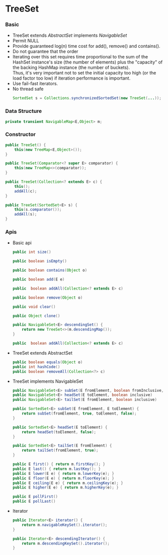 # TreeSet


### Basic

* TreeSet<E> extends *AbstractSet<E>* implements *NavigableSet<E>*
* Permit NULL
* Provide guaranteed log(n) time cost for add(), remove() and contains().
* Do not guarantee that the order
* Iterating over this set requires time proportional
to the sum of the HashSet instance's size (the number of elements) 
plus the "capacity" of the backing HashMap instance (the number of buckets).  
Thus, it's very important not to set the initial capacity too high 
(or the load factor too low) if iteration performance is important.
* Use fail-fast iterators.
* No thread safe
    ```java
    SortedSet s = Collections.synchronizedSortedSet(new TreeSet(...));
    ```


### Data Structure

```java
private transient NavigableMap<E,Object> m;
```


### Constructor

```java
public TreeSet() {
    this(new TreeMap<E,Object>());
}

public TreeSet(Comparator<? super E> comparator) {
    this(new TreeMap<>(comparator));
}

public TreeSet(Collection<? extends E> c) {
    this();
    addAll(c);
}

public TreeSet(SortedSet<E> s) {
    this(s.comparator());
    addAll(s);
}
```


### Apis

* Basic api

    ```java
    public int size()
    
    public boolean isEmpty()
    
    public boolean contains(Object o)
    
    public boolean add(E e)
    
    public  boolean addAll(Collection<? extends E> c)
    
    public boolean remove(Object o)
    
    public void clear()
    
    public Object clone()
    
    public NavigableSet<E> descendingSet() {
        return new TreeSet<>(m.descendingMap());
    }
    
    public  boolean addAll(Collection<? extends E> c)
    
    ```

* TreeSet<E> extends AbstractSet<E>

    ```java
    public boolean equals(Object o)
    public int hashCode()
    public boolean removeAll(Collection<?> c) 
    ```

* TreeSet<E> implements NavigableSet<E>

    ```java
    public NavigableSet<E> subSet(E fromElement, boolean fromInclusive, E toElement, boolean toInclusive)
    public NavigableSet<E> headSet(E toElement, boolean inclusive)
    public NavigableSet<E> tailSet(E fromElement, boolean inclusive)
    
    public SortedSet<E> subSet(E fromElement, E toElement) {
        return subSet(fromElement, true, toElement, false);
    }
    
    public SortedSet<E> headSet(E toElement) {
        return headSet(toElement, false);
    }
    
    public SortedSet<E> tailSet(E fromElement) {
        return tailSet(fromElement, true);
    }
    
    public E first() { return m.firstKey(); }
    public E last() { return m.lastKey(); }
    public E lower(E e) { return m.lowerKey(e); }
    public E floor(E e) { return m.floorKey(e); }
    public E ceiling(E e) { return m.ceilingKey(e); }
    public E higher(E e) { return m.higherKey(e); }
    
    public E pollFirst()
    public E pollLast()
    ```

* Iterator

    ```java
    public Iterator<E> iterator() {
        return m.navigableKeySet().iterator();
    }
    
    public Iterator<E> descendingIterator() {
        return m.descendingKeySet().iterator();
    }
    ```














